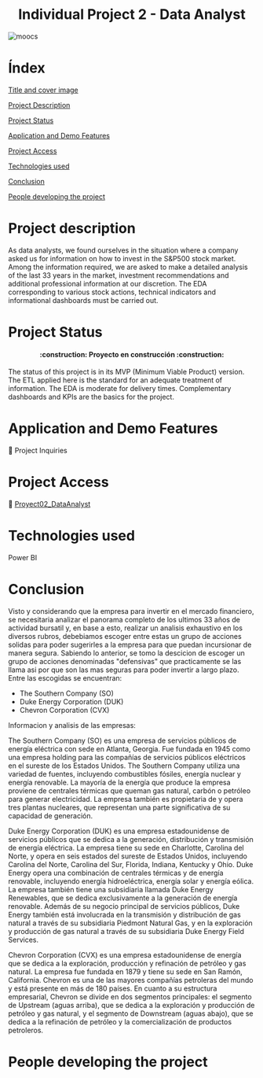 <h1 align="center"> Individual Project 2 - Data Analyst </h1> 

![moocs]([https://d1e00ek4ebabms.cloudfront.net/production/87584bfb-44d2-4568-9114-b5a267436a40.jpg](https://www.seas.es/blog/wp-content/uploads/2013/12/posible_cabecera.jpg))

<h1>Índex</h1>

[Title and cover image](#Individual-Project-2-Data-Analyst)

[Project Description](#project-description)

[Project Status](#Project-Status)

[Application and Demo Features](#Application-and-Demo-Features)

[Project Access](#project-access)

[Technologies used](#technologies-used)

[Conclusion](#conclusion)  

[People developing the project](#People_developing_the_project)

<h1>Project description</h1>

As data analysts, we found ourselves in the situation where a company asked us for information on how to invest in the S&P500 stock market. Among the information required, we are asked to make a detailed analysis of the last 33 years in the market, investment recommendations and additional professional information at our discretion. The EDA corresponding to various stock actions, technical indicators and informational dashboards must be carried out.

<h1>Project Status</h1>

<h4 align="center">
:construction: Proyecto en construcción :construction:
</h4>

The status of this project is in its MVP (Minimum Viable Product) version. The ETL applied here is the standard for an adequate treatment of information. The EDA is moderate for delivery times. Complementary dashboards and KPIs are the basics for the project.

<h1>Application and Demo Features</h1>

:hammer: Project Inquiries



<h1>Project Access</h1>

 📁 [Proyect02_DataAnalyst](https://github.com/LeanGJ/Proyect02_DataAnalyst)

<h1>Technologies used</h1>

Power BI

<h1>Conclusion</h1>

Visto y considerando que la empresa para invertir en el mercado financiero, se necesitaria analizar el panorama completo de los ultimos 33 años de actividad bursatil y, en base a esto, realizar un analisis exhaustivo en los diversos rubros, debebiamos escoger entre estas un grupo de acciones solidas para poder sugerirles a la empresa para que puedan incursionar de manera segura.
  Sabiendo lo anterior, se tomo la descicion de escoger un grupo de acciones denominadas "defensivas" que
practicamente se las llama asi por que son las mas seguras para poder invertir a largo plazo. Entre las escogidas se encuentran:

 * The Southern Company (SO)
 * Duke Energy Corporation (DUK)
 * Chevron Corporation (CVX)

Informacion y analisis de las empresas:

The Southern Company (SO) es una empresa de servicios públicos de energía eléctrica con sede en Atlanta, Georgia. Fue fundada en 1945 como una empresa holding para las compañías de servicios públicos eléctricos en el sureste de los Estados Unidos.
The Southern Company utiliza una variedad de fuentes, incluyendo combustibles fósiles, energía nuclear y energía renovable. La mayoría de la energía que produce la empresa proviene de centrales térmicas que queman gas natural, carbón o petróleo para generar electricidad. La empresa también es propietaria de y opera tres plantas nucleares, que representan una parte significativa de su capacidad de generación.





Duke Energy Corporation (DUK) es una empresa estadounidense de servicios públicos que se dedica a la generación, distribución y transmisión de energía eléctrica. La empresa tiene su sede en Charlotte, Carolina del Norte, y opera en seis estados del sureste de Estados Unidos, incluyendo Carolina del Norte, Carolina del Sur, Florida, Indiana, Kentucky y Ohio.
Duke Energy opera una combinación de centrales térmicas y de energía renovable, incluyendo energía hidroeléctrica, energía solar y energía eólica. La empresa también tiene una subsidiaria llamada Duke Energy Renewables, que se dedica exclusivamente a la generación de energía renovable.
Además de su negocio principal de servicios públicos, Duke Energy también está involucrada en la transmisión y distribución de gas natural a través de su subsidiaria Piedmont Natural Gas, y en la exploración y producción de gas natural a través de su subsidiaria Duke Energy Field Services.  





Chevron Corporation (CVX) es una empresa estadounidense de energía que se dedica a la exploración, producción y refinación de petróleo y gas natural. La empresa fue fundada en 1879 y tiene su sede en San Ramón, California.
Chevron es una de las mayores compañías petroleras del mundo y está presente en más de 180 países.
En cuanto a su estructura empresarial, Chevron se divide en dos segmentos principales: el segmento de Upstream (aguas arriba), que se dedica a la exploración y producción de petróleo y gas natural, y el segmento de Downstream (aguas abajo), que se dedica a la refinación de petróleo y la comercialización de productos petroleros.

<h1>People developing the project</h1>
